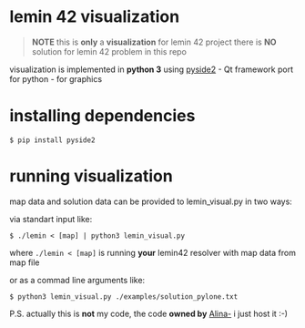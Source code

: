 # lemin 42 visualization

> __NOTE__
> this is __only__ a __visualization__ for lemin 42 project
> there is __NO__ solution for lemin 42 problem in this repo

visualization is implemented in __python 3__
using [pyside2](https://pypi.org/project/PySide2/) - Qt framework port for python - for graphics


# installing dependencies
```
$ pip install pyside2
```

# running visualization
map data and solution data can be provided to lemin_visual.py in two ways:

via standart input like:
```
$ ./lemin < [map] | python3 lemin_visual.py
```
where `./lemin < [map]` is running __your__ lemin42 resolver with map data from map file 

or as a commad line arguments like:
```
$ python3 lemin_visual.py ./examples/solution_pylone.txt
```

P.S.
actually this is __not__ my code, the code __owned by__ [Alina-](https://github.com/mapryl)
i just host it :-)